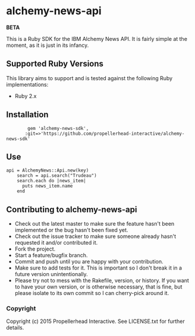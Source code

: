 # alchemy-news-api

**BETA**

This is a Ruby SDK for the IBM Alchemy News API.  It is fairly simple at the moment, as it is just in its infancy.

## Supported Ruby Versions
This library aims to support and is tested against the following Ruby implementations:

* Ruby 2.x

## Installation
```    
		gem 'alchemy-news-sdk', 
       :git=>'https://github.com/propellerhead-interactive/alchemy-news-sdk'
```


## Use
```
api = AlchemyNews::Api.new(key)
    search = api.search("Trudeau")
    search.each do |news_item|
      puts news_item.name
    end
```
## Contributing to alchemy-news-api
 
* Check out the latest master to make sure the feature hasn't been implemented or the bug hasn't been fixed yet.
* Check out the issue tracker to make sure someone already hasn't requested it and/or contributed it.
* Fork the project.
* Start a feature/bugfix branch.
* Commit and push until you are happy with your contribution.
* Make sure to add tests for it. This is important so I don't break it in a future version unintentionally.
* Please try not to mess with the Rakefile, version, or history. If you want to have your own version, or is otherwise necessary, that is fine, but please isolate to its own commit so I can cherry-pick around it.

### Copyright

Copyright (c) 2015 Propellerhead Interactive. See LICENSE.txt for
further details.

